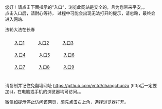 您好！请点击下面指示的“入口”，浏览此网站是安全的，且为您带来平安。。 <br/>
点击入口后，请耐心等待， 过程中可能会出现无法打开的提示，请忽略，最终会进入网站. </br>

法轮大法在长春<br/>
<div style="padding:10px"><a style="margin:20px" target="_blank" href="https://dp55pv900gj59.cloudfront.net/2Qpsp?zbwbk" id="ccLink1" rel="nofollow">入口1</a> <a target="_blank" style="margin:20px" href="https://d2hv0tmkjxcvgf.cloudfront.net/2Qpsp?udzndfw" id="ccLink2" rel="nofollow">入口2</a> <a style="margin:20px" target="_blank" href="https://dpyltmh33zpj2.cloudfront.net/2Qpsp?jvdbpk" id="ccLink3" rel="nofollow">入口3</a></div>

<div style="padding:10px" ><a style="margin:20px" target="_blank" href="https://dp55pv900gj59.cloudfront.net/2Qpsp?zbwbk" id="ccLink4" rel="nofollow">入口4</a> <a style="margin:20px" href="https://d2hv0tmkjxcvgf.cloudfront.net/2Qpsp?udzndfw" target="_blank" id="ccLink5" rel="nofollow">入口5</a> <a style="margin:20px" href="https://dpyltmh33zpj2.cloudfront.net/2Qpsp?jvdbpk" target="_blank" id="ccLink6" rel="nofollow">入口6</a></div>

<div style="padding:10px"><a style="margin:20px" target="_blank" href="https://dp55pv900gj59.cloudfront.net/2Qpsp?zbwbk" id="ccLink7" rel="nofollow">入口7</a> <a style="margin:20px" href="https://d2hv0tmkjxcvgf.cloudfront.net/2Qpsp?udzndfw" target="_blank" id="ccLink8" rel="nofollow">入口8</a> <a style="margin:20px" target="_blank" href="https://dpyltmh33zpj2.cloudfront.net/2Qpsp?jvdbpk" id="ccLink9" rel="nofollow">入口9</a></div>

<br/>



请复制并记住免翻墙网址 https://github.com/yntd/changchunzx (http后一定要加s)，在电脑或手机的浏览器均可访问。。<br/>

微信如提示停止访问该网页，须先点击右上角，选择浏览器打开。
